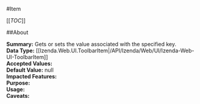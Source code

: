 #Item

[[_TOC_]]

##About

**Summary:**  Gets or sets the value associated with the specified key.   
**Data Type:** [[Izenda.Web.UI.ToolbarItem|/API/Izenda/Web/UI/Izenda-Web-UI-ToolbarItem]]  
**Accepted Values:**   
**Default Value:** null  
**Impacted Features:**   
**Purpose:**   
**Usage:**   
**Caveats:**   

